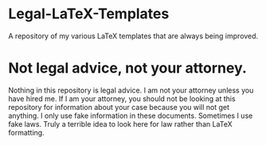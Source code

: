 # Legal-LaTeX-Templates
A repository of my various LaTeX templates that are always being improved. 

# Not legal advice, not your attorney.
Nothing in this repository is legal advice. I am not your attorney unless you have hired me. If I am your attorney, you should not be looking at this repository for information about your case because you will not get anything. I only use fake information in these documents. Sometimes I use fake laws. Truly a terrible idea to look here for law rather than LaTeX formatting.
